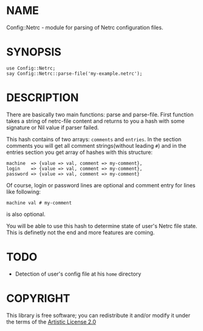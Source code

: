 NAME
====

Config::Netrc - module for parsing of Netrc configuration files.

SYNOPSIS
========

```perl6
use Config::Netrc;
say Config::Netrc::parse-file('my-example.netrc');
```

DESCRIPTION
===========

There are basically two main functions: parse and parse-file. First function takes a string of netrc-file content and returns to you a hash with some signature or Nil value if parser failed.

This hash contains of two arrays: `comments` and `entries`. In the section comments you will get all comment strings(without leading `#`) and in the entries section you get array of hashes with this structure:

```
machine  => {value => val, comment => my-comment},
login    => {value => val, comment => my-comment},
password => {value => val, comment => my-comment}
```
Of course, login or password lines are optional and comment entry for lines like following:

```
machine val # my-comment
```
is also optional.

You will be able to use this hash to determine state of user's Netrc file state. This is definetly not the end and more features are coming.

TODO
====
* Detection of user's config file at his `home` directory

COPYRIGHT
=========

This library is free software; you can redistribute it and/or modify it under the terms of the [Artistic License 2.0](http://www.perlfoundation.org/artistic_license_2_0)
